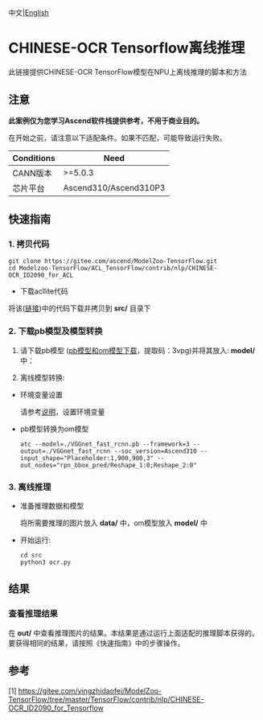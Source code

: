 中文|[English](README_EN.md)

# CHINESE-OCR Tensorflow离线推理

此链接提供CHINESE-OCR TensorFlow模型在NPU上离线推理的脚本和方法

## 注意
**此案例仅为您学习Ascend软件栈提供参考，不用于商业目的。**

在开始之前，请注意以下适配条件。如果不匹配，可能导致运行失败。

| Conditions | Need |
| --- | --- |
| CANN版本 | >=5.0.3 |
| 芯片平台| Ascend310/Ascend310P3 |

## 快速指南

### 1. 拷贝代码

```shell
git clone https://gitee.com/ascend/ModelZoo-TensorFlow.git
cd Modelzoo-TensorFlow/ACL_TensorFlow/contrib/nlp/CHINESE-OCR_ID2090_for_ACL
```

- 下载acllite代码

将该([链接](https://gitee.com/ascend/samples/tree/master/python/common/acllite))中的代码下载并拷贝到 **src/** 目录下

### 2. 下载pb模型及模型转换

1. 请下载pb模型 ([pb模型和om模型下载](https://pan.baidu.com/s/1gNDUcZa5VrRf0-JzCzeJKQ?pwd=3vpg)，提取码：3vpg)并将其放入: **model/** 中：

2. 离线模型转换:

- 环境变量设置

  请参考[说明](https://gitee.com/ascend/ModelZoo-TensorFlow/wikis/02.%E7%A6%BB%E7%BA%BF%E6%8E%A8%E7%90%86%E6%A1%88%E4%BE%8B/Ascend%E5%B9%B3%E5%8F%B0%E6%8E%A8%E7%90%86%E7%8E%AF%E5%A2%83%E5%8F%98%E9%87%8F%E8%AE%BE%E7%BD%AE?sort_id=6458719)，设置环境变量

- pb模型转换为om模型

  ```
  atc --model=./VGGnet_fast_rcnn.pb --framework=3 --output=./VGGnet_fast_rcnn --soc_version=Ascend310 --input_shape="Placeholder:1,900,900,3" --out_nodes="rpn_bbox_pred/Reshape_1:0;Reshape_2:0"
  ```


### 3. 离线推理
- 准备推理数据和模型
  
  将所需要推理的图片放入 **data/** 中，om模型放入 **model/** 中

- 开始运行:

  ```
  cd src
  python3 ocr.py
  ```




## 结果

### 查看推理结果

在 **out/** 中查看推理图片的结果。本结果是通过运行上面适配的推理脚本获得的。要获得相同的结果，请按照《快速指南》中的步骤操作。

## 参考
[1] https://gitee.com/yingzhidaofei/ModelZoo-TensorFlow/tree/master/TensorFlow/contrib/nlp/CHINESE-OCR_ID2090_for_Tensorflow
